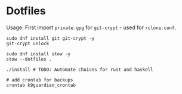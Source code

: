 # Dotfiles

Usage: 
First import `private.gpg` for `git-crypt` - used for `rclone.conf`.
```
sudo dnf install git git-crypt -y
git-crypt unlock

sudo dnf install stow -y
stow --dotfiles .

./install # TODO: Automate choices for rust and haskell

# add crontab for backups
crontab k9guardian_crontab
```
